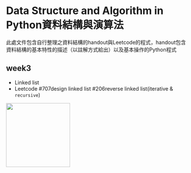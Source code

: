 **Data Structure and Algorithm in Python資料結構與演算法**
====
此處文件包含自行整理之資料結構的handout與Leetcode的程式，handout包含資料結構的基本特性的描述（以註解方式給出）以及基本操作的Python程式

week3
----
* Linked list 
* Leetcode #707design linked list  #206reverse linked list(iterative & `recursive`)


<img width="175" height="175" src="http://img.wxcha.com/file/201712/06/9a3fc5676a.jpg"/>
